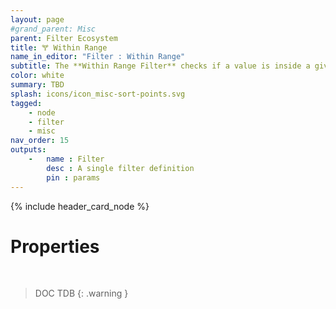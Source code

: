 ```yaml
---
layout: page
#grand_parent: Misc
parent: Filter Ecosystem
title: 🝖 Within Range
name_in_editor: "Filter : Within Range"
subtitle: The **Within Range Filter** checks if a value is inside a given range
color: white
summary: TBD
splash: icons/icon_misc-sort-points.svg
tagged: 
    - node
    - filter
    - misc
nav_order: 15
outputs:
    -   name : Filter
        desc : A single filter definition
        pin : params
---
```


{% include header_card_node %}

# Properties
<br>

> DOC TDB
{: .warning }